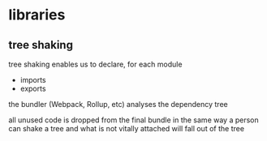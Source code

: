 # libraries

## tree shaking

tree shaking enables us to declare, for each module

- imports
- exports

the bundler (Webpack, Rollup, etc) analyses the dependency tree

all unused code is dropped from the final bundle in the same way a person can shake a tree and what is not vitally attached will fall out of the tree

